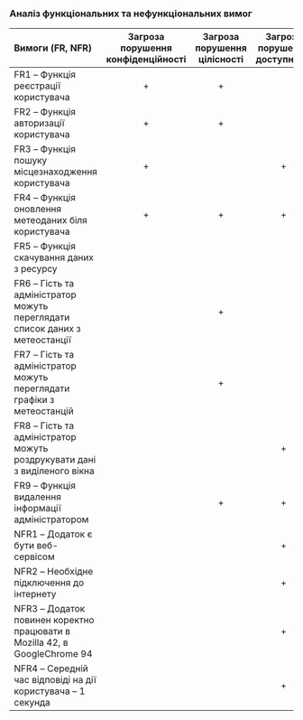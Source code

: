 ### Аналіз функціональних та нефункціональних вимог

|Вимоги (FR, NFR)|Загроза порушення конфіденційності|Загроза порушення цілісності|Загроза порушення доступності|
|:-------------|:---------------:| :-------------:|:-------------:|
|FR1 – Функція реєстрації користувача|+|+||
|FR2 – Функція авторизації користувача|+|+||
|FR3 – Функція пошуку місцезнаходження користувача|+||+|
|FR4 – Функція оновлення метеоданих бiля користувача|+|+|+|
|FR5 – Функція скачування даних з ресурсу||||
|FR6 – Гість та адміністратор можуть переглядати список даних з метеостанції||+||
|FR7 – Гість та адміністратор можуть переглядати графіки з метеостанцій||+||
|FR8 – Гість та адміністратор можуть роздрукувати дані з виділеного вікна|||+|
|FR9 – Функція видалення інформації адміністратором||+|+|
|NFR1 – Додаток є бути веб-сервісом|||+|
|NFR2 – Необхідне підключення до інтернету|||+|
|NFR3 – Додаток повинен коректно працювати в Mozilla 42, в GoogleChrome 94|||+|
|NFR4 – Середній час відповіді на дії користувача – 1 секунда|||+|
